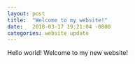 ```yaml
---
layout: post
title:  "Welcome to my website!"
date:   2018-03-17 19:21:04 -0800
categories: website update
---
```

Hello world! Welcome to my new website!